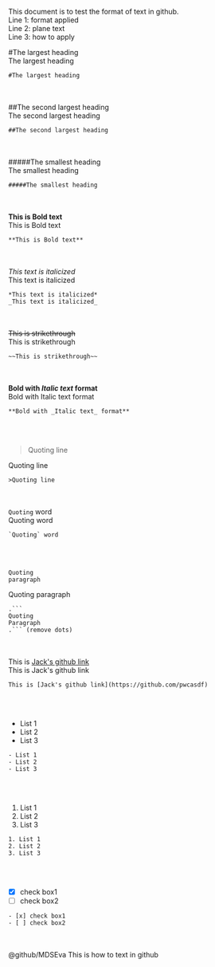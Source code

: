 This document is to test the format of text in github.<br/>
Line 1: format applied<br/>
Line 2: plane text<br/>
Line 3: how to apply<br/>

#The largest heading<br/>
The largest heading
```
#The largest heading
```
<br/><br/>
##The second largest heading<br/>
The second largest heading
```
##The second largest heading
```
<br/><br/>
#####The smallest heading<br/>
The smallest heading
```
#####The smallest heading
```
<br/><br/>
**This is Bold text**<br/>
This is Bold text
```
**This is Bold text**
```
<br/><br/>
*This text is italicized*<br/>
This text is italicized
```
*This text is italicized*
_This text is italicized_
```
<br/><br/>
~~This is strikethrough~~<br/>
This is strikethrough
```
~~This is strikethrough~~
```
<br/><br/>
**Bold with _Italic text_ format**<br/>
Bold with Italic text format
```
**Bold with _Italic text_ format**
```
<br/><br/>
>Quoting line<br/>

Quoting line
```
>Quoting line
```
<br/><br/>
`Quoting` word<br/>
Quoting word
```
`Quoting` word
```
<br/><br/>
```
Quoting
paragraph
```
Quoting
paragraph
```
.```
Quoting
Paragraph
.``` (remove dots)
```
<br/><br/>
This is [Jack's github link](https://github.com/pwcasdf) <br/>
This is Jack's github link
```
This is [Jack's github link](https://github.com/pwcasdf)
```
<br/><br/>
- List 1
- List 2
- List 3
```
- List 1
- List 2
- List 3
```
<br/><br/>
1. List 1<br/>
2. List 2<br/>
3. List 3<br/>
```
1. List 1
2. List 2
3. List 3
```
<br/><br/>
- [x] check box1
- [ ] check box2
```
- [x] check box1
- [ ] check box2
```
<br/><br/>
@github/MDSEva This is how to text in github
